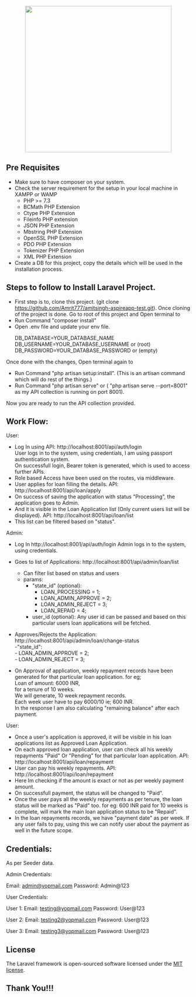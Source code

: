 <p align="center"><a href="https://laravel.com" target="_blank"><img src="https://raw.githubusercontent.com/laravel/art/master/logo-lockup/5%20SVG/2%20CMYK/1%20Full%20Color/laravel-logolockup-cmyk-red.svg" width="400"></a></p>

## Pre Requisites

- Make sure to have composer on your system.
- Check the server requirement for the setup in your local machine in XAMPP or WAMP
    - PHP >= 7.3 
    - BCMath PHP Extension 
    - Ctype PHP Extension 
    - Fileinfo PHP extension 
    - JSON PHP Extension 
    - Mbstring PHP Extension 
    - OpenSSL PHP Extension 
    - PDO PHP Extension 
    - Tokenizer PHP Extension 
    - XML PHP Extension
- Create a DB for this project, copy the details which will be used in the installation process.

## Steps to follow to Install Laravel Project.

- First step is to, clone this project. (git clone https://github.com/Amrit777/amitsingh-aspireapp-test.git).
  Once cloning of the project is done. Go to root of this project and Open terminal to 
- Run Command "composer install"
- Open .env file and update your env file.
    <p>
    DB_DATABASE=YOUR_DATABASE_NAME </br>
    DB_USERNAME=YOUR_DATABASE_USERNAME or (root) </br>
    DB_PASSWORD=YOUR_DATABASE_PASSWORD or (empty) </br>
    </p>

Once done with the changes, Open terminal again to
- Run Command "php artisan setup:install". (This is an artisan command which will do rest of the things.)
- Run Command "php artisan serve" or ( "php artisan serve --port=8001" as my API collection is running on port 8001).

Now you are ready to run the API collection provided.

## Work Flow:

User:

- Log In using API: http://localhost:8001/api/auth/login </br>
    User logs in to the system, using credentials, I am using passport authentication system. </br>
    On successfull login, Bearer token is generated, which is used to access further APIs.
- Role based Access have been used on the routes, via middleware.
- User applies for loan filling the details. API: http://localhost:8001/api/loan/apply
- On success of saving the application with status "Processing", the application goes to Admin.
- And it is visible in the Loan Application list (Only current users list will be displayed). API: http://localhost:8001/api/loan/list 
- This list can be filtered based on "status".

Admin:

- Log In http://localhost:8001/api/auth/login
    Admin logs in to the system, using credentials.
- Goes to list of Applications: http://localhost:8001/api/admin/loan/list
    - Can filter list based on status and users
    - params: </br>
        - "state_id" (optional): </br>
            - LOAN_PROCESSING = 1; </br>
            - LOAN_ADMIN_APPROVE = 2; </br>
            - LOAN_ADMIN_REJECT = 3; </br>
            - LOAN_REPAID = 4; </br>
        - user_id  (optional): Any user id can be passed and based on this particular users loan applications will be fetched.

- Approves/Rejects the Application: http://localhost:8001/api/admin/loan/change-status </br>
        -"state_id": </br>
            - LOAN_ADMIN_APPROVE = 2;</br>
            - LOAN_ADMIN_REJECT = 3;</br>

- On Approval of application, weekly repayment records have been generated for that particular loan application.
for eg;</br> Loan of amount: 6000 INR,</br> for a tenure of 10 weeks.</br>
We will generate, 10 week repayment records.</br>
Each week user have to pay 6000/10 ie; 600 INR.</br>
In the response I am also calculating "remaining balance" after each payment.</br>

User:

- Once a user's application is approved, it will be visible in his loan applications list as Approved Loan Application.
- On each approved loan application, user can check all his weekly repayments "Paid" Or "Pending" for that particular loan application.
    API: http://localhost:8001/api/loan/repayment
- User can pay his weekly repayments. API: http://localhost:8001/api/loan/repayment
- Here Im checking if the amount is exact or not as per weekly payment amount.
- On successfull payment, the status will be changed to "Paid".
- Once the user pays all the weekly repayments as per tenure, the loan status will be marked as "Paid" too.
    for eg: 600 INR paid for 10 weeks is complete, will mark the main loan application status to be "Repaid".
- In the loan repayments records, we have "payment date" as per week. If any user fails to pay, using this we can notify user about the payment as well in the future scope.


## Credentials:
As per Seeder data.

Admin Credentials:

Email: admin@yopmail.com
Password: Admin@123

User Credentials:

User 1: 
    Email: testing@yopmail.com
    Password: User@123

User 2: 
    Email: testing2@yopmail.com
    Password: User@123

User 3: 
    Email: testing3@yopmail.com
    Password: User@123

## License

The Laravel framework is open-sourced software licensed under the [MIT license](https://opensource.org/licenses/MIT).

## Thank You!!!
